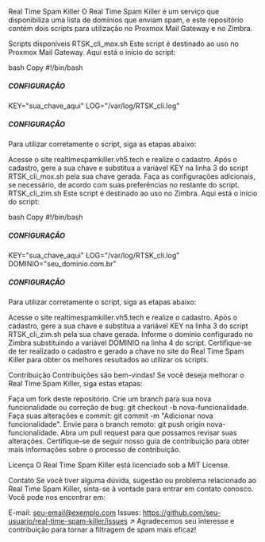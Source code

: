 Real Time Spam Killer
O Real Time Spam Killer é um serviço que disponibiliza uma lista de domínios que enviam spam, e este repositório contém dois scripts para utilização no Proxmox Mail Gateway e no Zimbra.

Scripts disponíveis
RTSK_cli_mox.sh
Este script é destinado ao uso no Proxmox Mail Gateway. Aqui está o início do script:

bash
Copy
#!/bin/bash
##### CONFIGURAÇÃO
KEY="sua_chave_aqui"
LOG="/var/log/RTSK_cli.log"
##### CONFIGURAÇÃO
Para utilizar corretamente o script, siga as etapas abaixo:

Acesse o site realtimespamkiller.vh5.tech e realize o cadastro.
Após o cadastro, gere a sua chave e substitua a variável KEY na linha 3 do script RTSK_cli_mox.sh pela sua chave gerada.
Faça as configurações adicionais, se necessário, de acordo com suas preferências no restante do script.
RTSK_cli_zim.sh
Este script é destinado ao uso no Zimbra. Aqui está o início do script:

bash
Copy
#!/bin/bash
##### CONFIGURAÇÃO
KEY="sua_chave_aqui"
LOG="/var/log/RTSK_cli.log"
DOMINIO="seu_dominio.com.br"
##### CONFIGURAÇÃO
Para utilizar corretamente o script, siga as etapas abaixo:

Acesse o site realtimespamkiller.vh5.tech e realize o cadastro.
Após o cadastro, gere a sua chave e substitua a variável KEY na linha 3 do script RTSK_cli_zim.sh pela sua chave gerada.
Informe o domínio configurado no Zimbra substituindo a variável DOMINIO na linha 4 do script.
Certifique-se de ter realizado o cadastro e gerado a chave no site do Real Time Spam Killer para obter os melhores resultados ao utilizar os scripts.

Contribuição
Contribuições são bem-vindas! Se você deseja melhorar o Real Time Spam Killer, siga estas etapas:

Faça um fork deste repositório.
Crie um branch para sua nova funcionalidade ou correção de bug: git checkout -b nova-funcionalidade.
Faça suas alterações e commit: git commit -m "Adicionar nova funcionalidade".
Envie para o branch remoto: git push origin nova-funcionalidade.
Abra um pull request para que possamos revisar suas alterações.
Certifique-se de seguir nosso guia de contribuição para obter mais informações sobre o processo de contribuição.

Licença
O Real Time Spam Killer está licenciado sob a MIT License.

Contato
Se você tiver alguma dúvida, sugestão ou problema relacionado ao Real Time Spam Killer, sinta-se à vontade para entrar em contato conosco. Você pode nos encontrar em:

E-mail: seu-email@exemplo.com
Issues: https://github.com/seu-usuario/real-time-spam-killer/issues ↗
Agradecemos seu interesse e contribuição para tornar a filtragem de spam mais eficaz!
